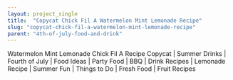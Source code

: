 ```yaml
---
layout: project_single
title:  "Copycat Chick Fil A Watermelon Mint Lemonade Recipe"
slug: "copycat-chick-fil-a-watermelon-mint-lemonade-recipe"
parent: "4th-of-july-food-and-drink"
---
```

Watermelon Mint Lemonade Chick Fil A Recipe Copycat | Summer Drinks | Fourth of July | Food Ideas | Party Food | BBQ | Drink Recipes | Lemonade Recipe | Summer Fun | Things to Do | Fresh Food | Fruit Recipes
